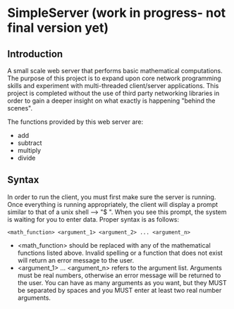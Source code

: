 # SimpleServer (work in progress- not final version yet)

## Introduction
A small scale web server that performs basic mathematical computations. The purpose of this project is to expand upon core network programming skills and experiment with multi-threaded client/server applications. This project is completed without the use of third party networking libraries in order to gain a deeper insight on what exactly is happening "behind the scenes".

The functions provided by this web server are:
* add
* subtract
* multiply
* divide

## Syntax
In order to run the client, you must first make sure the server is running. Once everything is running appropriately, the client will display a prompt similar to that of a unix shell --> "$ ". When you see this prompt, the system is waiting for you to enter data. Proper syntax is as follows:

```
<math_function> <argument_1> <argument_2> ... <argument_n>
```
* <math_function> should be replaced with any of the mathematical functions listed above. Invalid spelling or a function that does not exist will return an error message to the user.
* <argument_1> ... <argument_n> refers to the argument list. Arguments must be real numbers, otherwise an error message will be returned to the user. You can have as many arguments as you want, but they MUST be separated by spaces and you MUST enter at least two real number arguments.
